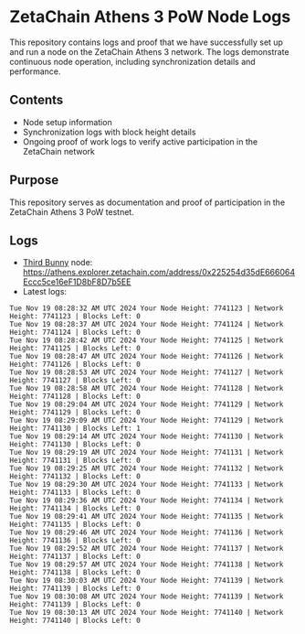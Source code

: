 # ZetaChain Athens 3 PoW Node Logs
This repository contains logs and proof that we have successfully set up and run a node on the ZetaChain Athens 3 network. The logs demonstrate continuous node operation, including synchronization details and performance.

## Contents
- Node setup information
- Synchronization logs with block height details
- Ongoing proof of work logs to verify active participation in the ZetaChain network

## Purpose
This repository serves as documentation and proof of participation in the ZetaChain Athens 3 PoW testnet.

## Logs

- [Third Bunny](https://thirdbunny.xyz/) node: https://athens.explorer.zetachain.com/address/0x225254d35dE666064Eccc5ce16eF1D8bF8D7b5EE
- Latest logs:
```
Tue Nov 19 08:28:32 AM UTC 2024 Your Node Height: 7741123 | Network Height: 7741123 | Blocks Left: 0
Tue Nov 19 08:28:37 AM UTC 2024 Your Node Height: 7741124 | Network Height: 7741124 | Blocks Left: 0
Tue Nov 19 08:28:42 AM UTC 2024 Your Node Height: 7741125 | Network Height: 7741125 | Blocks Left: 0
Tue Nov 19 08:28:47 AM UTC 2024 Your Node Height: 7741126 | Network Height: 7741126 | Blocks Left: 0
Tue Nov 19 08:28:53 AM UTC 2024 Your Node Height: 7741127 | Network Height: 7741127 | Blocks Left: 0
Tue Nov 19 08:28:58 AM UTC 2024 Your Node Height: 7741128 | Network Height: 7741128 | Blocks Left: 0
Tue Nov 19 08:29:04 AM UTC 2024 Your Node Height: 7741129 | Network Height: 7741129 | Blocks Left: 0
Tue Nov 19 08:29:09 AM UTC 2024 Your Node Height: 7741129 | Network Height: 7741130 | Blocks Left: 1
Tue Nov 19 08:29:14 AM UTC 2024 Your Node Height: 7741130 | Network Height: 7741130 | Blocks Left: 0
Tue Nov 19 08:29:19 AM UTC 2024 Your Node Height: 7741131 | Network Height: 7741131 | Blocks Left: 0
Tue Nov 19 08:29:25 AM UTC 2024 Your Node Height: 7741132 | Network Height: 7741132 | Blocks Left: 0
Tue Nov 19 08:29:30 AM UTC 2024 Your Node Height: 7741133 | Network Height: 7741133 | Blocks Left: 0
Tue Nov 19 08:29:36 AM UTC 2024 Your Node Height: 7741134 | Network Height: 7741134 | Blocks Left: 0
Tue Nov 19 08:29:41 AM UTC 2024 Your Node Height: 7741135 | Network Height: 7741135 | Blocks Left: 0
Tue Nov 19 08:29:46 AM UTC 2024 Your Node Height: 7741136 | Network Height: 7741136 | Blocks Left: 0
Tue Nov 19 08:29:52 AM UTC 2024 Your Node Height: 7741137 | Network Height: 7741137 | Blocks Left: 0
Tue Nov 19 08:29:57 AM UTC 2024 Your Node Height: 7741138 | Network Height: 7741138 | Blocks Left: 0
Tue Nov 19 08:30:03 AM UTC 2024 Your Node Height: 7741139 | Network Height: 7741139 | Blocks Left: 0
Tue Nov 19 08:30:08 AM UTC 2024 Your Node Height: 7741139 | Network Height: 7741139 | Blocks Left: 0
Tue Nov 19 08:30:13 AM UTC 2024 Your Node Height: 7741140 | Network Height: 7741140 | Blocks Left: 0
```
